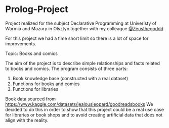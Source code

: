 # Prolog-Project
Project realized for the subject Declarative Programming at Univeristy of Warmia and Mazury in Olsztyn together with my colleague [@Zeusthegoddd](https://github.com/Zeusthegoddd)

For this project we had a time short limit so there is a lot of space for improvements.

Topic: Books and comics

The aim of the project is to describe simple relationships and facts
related to books and comics. The program consists of three parts:
1. Book knowledge base (constructed with a real dataset)
2. Functions for books and comics
3. Functions for libraries

Book data sourced from
https://www.kaggle.com/datasets/jealousleopard/goodreadsbooks
We decided to do this in order to show that this project could be a real use case for libraries or book shops and to avoid creating artificial data that does not align with the reality.
